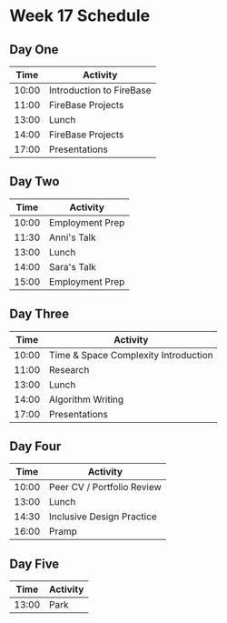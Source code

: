 # Week 17 Schedule

## Day One

| Time  | Activity                 |
| ----- | ------------------------ |
| 10:00 | Introduction to FireBase |
| 11:00 | FireBase Projects        |
| 13:00 | Lunch                    |
| 14:00 | FireBase Projects        |
| 17:00 | Presentations            |

## Day Two

| Time  | Activity        |
| ----- | --------------- |
| 10:00 | Employment Prep |
| 11:30 | Anni's Talk     |
| 13:00 | Lunch           |
| 14:00 | Sara's Talk     |
| 15:00 | Employment Prep |

## Day Three

| Time  | Activity                             |
| ----- | ------------------------------------ |
| 10:00 | Time & Space Complexity Introduction |
| 11:00 | Research                             |
| 13:00 | Lunch                                |
| 14:00 | Algorithm Writing                    |
| 17:00 | Presentations                        |

## Day Four

| Time  | Activity                   |
| ----- | -------------------------- |
| 10:00 | Peer CV / Portfolio Review |
| 13:00 | Lunch                      |
| 14:30 | Inclusive Design Practice  |
| 16:00 | Pramp                      |

## Day Five

| Time  | Activity |
| ----- | -------- |
| 13:00 | Park     |
